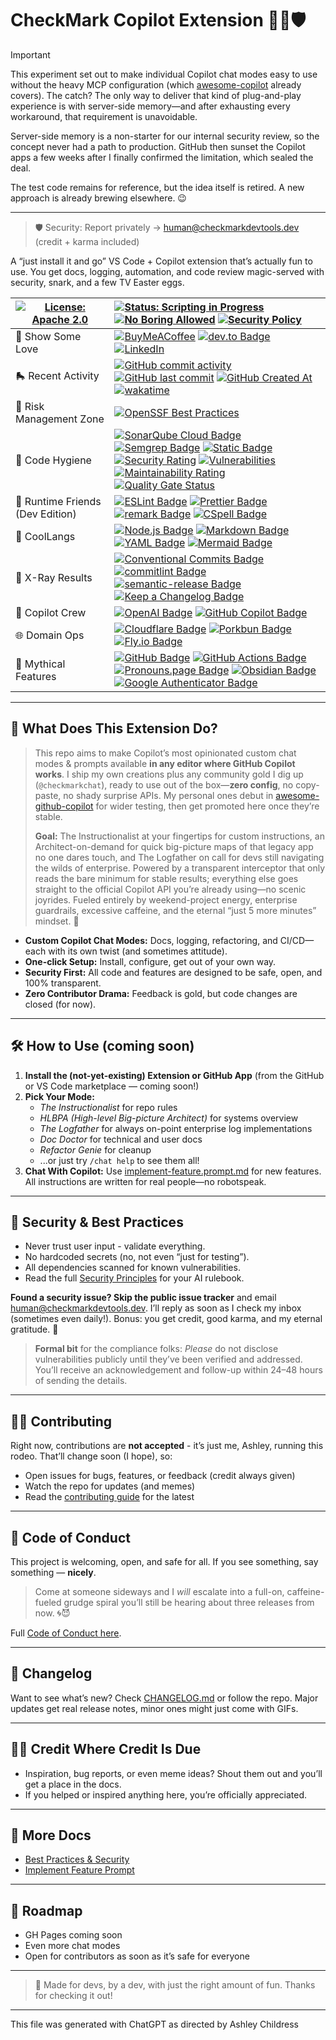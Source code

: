 # CheckMark Copilot Extension 🦾🤖🛡️

> [!IMPORTANT]
> This experiment set out to make individual Copilot chat modes easy to use without the heavy MCP configuration (which [awesome-copilot](https://github.com/github/awesome-copilot) already covers). The catch? The only way to deliver that kind of plug-and-play experience is with server-side memory—and after exhausting every workaround, that requirement is unavoidable.
>
> Server-side memory is a non-starter for our internal security review, so the concept never had a path to production. GitHub then sunset the Copilot apps a few weeks after I finally confirmed the limitation, which sealed the deal.
>
> The test code remains for reference, but the idea itself is retired. A new approach is already brewing elsewhere. 😉

---

> 🛡 Security: Report privately → <human@checkmarkdevtools.dev> (credit + karma included)

A “just install it and go” VS Code + Copilot extension that’s actually fun to use.
You get docs, logging, automation, and code review magic-served with security, snark, and a few TV Easter eggs.

| [![License: Apache 2.0](https://img.shields.io/badge/License-Apache%202.0-EDC531.svg?logo=apache)](./LICENSE) | [![Status: Scripting in Progress](https://img.shields.io/badge/Status-Building_the_Set-9B5DE5?logo=data:image/svg+xml;base64,PHN2ZyB4bWxucz0iaHR0cDovL3d3dy53My5vcmcvMjAwMC9zdmciIHdpZHRoPSIyNCIgaGVpZ2h0PSIyNCIgdmlld0JveD0iMCAwIDI0IDI0IiBmaWxsPSJub25lIiBzdHJva2U9IiMwMGJiZjkiIHN0cm9rZS13aWR0aD0iMiIgc3Ryb2tlLWxpbmVjYXA9InJvdW5kIiBzdHJva2UtbGluZWpvaW49InJvdW5kIiBjbGFzcz0ibHVjaWRlIGx1Y2lkZS1nZW0taWNvbiBsdWNpZGUtZ2VtIj48cGF0aCBkPSJNNiAzaDEybDQgNi0xMCAxM0wyIDlaIi8+PHBhdGggZD0iTTExIDMgOCA5bDQgMTMgNC0xMy0zLTYiLz48cGF0aCBkPSJNMiA5aDIwIi8+PC9zdmc+)](./docs/README.md) [![No Boring Allowed](https://img.shields.io/badge/Style-Fun%20Only-F054B2?logo=data:image/svg+xml;base64,PHN2ZyB4bWxucz0iaHR0cDovL3d3dy53My5vcmcvMjAwMC9zdmciIHdpZHRoPSIyNCIgaGVpZ2h0PSIyNCIgdmlld0JveD0iMCAwIDI0IDI0IiBmaWxsPSJub25lIiBzdHJva2U9IiMwMGJiZjkiIHN0cm9rZS13aWR0aD0iMiIgc3Ryb2tlLWxpbmVjYXA9InJvdW5kIiBzdHJva2UtbGluZWpvaW49InJvdW5kIiBjbGFzcz0ibHVjaWRlIGx1Y2lkZS1nZW0taWNvbiBsdWNpZGUtZ2VtIj48cGF0aCBkPSJNNiAzaDEybDQgNi0xMCAxM0wyIDlaIi8+PHBhdGggZD0iTTExIDMgOCA5bDQgMTMgNC0xMy0zLTYiLz48cGF0aCBkPSJNMiA5aDIwIi8+PC9zdmc+)]() [![Security Policy](https://img.shields.io/badge/Security-Responsible-2A1F33?logo=data:image/svg+xml;base64,PHN2ZyB4bWxucz0iaHR0cDovL3d3dy53My5vcmcvMjAwMC9zdmciIHdpZHRoPSIyNCIgaGVpZ2h0PSIyNCIgdmlld0JveD0iMCAwIDI0IDI0IiBmaWxsPSJub25lIiBzdHJva2U9IiMwMGJiZjkiIHN0cm9rZS13aWR0aD0iMiIgc3Ryb2tlLWxpbmVjYXA9InJvdW5kIiBzdHJva2UtbGluZWpvaW49InJvdW5kIiBjbGFzcz0ibHVjaWRlIGx1Y2lkZS1nZW0taWNvbiBsdWNpZGUtZ2VtIj48cGF0aCBkPSJNNiAzaDEybDQgNi0xMCAxM0wyIDlaIi8+PHBhdGggZD0iTTExIDMgOCA5bDQgMTMgNC0xMy0zLTYiLz48cGF0aCBkPSJNMiA5aDIwIi8+PC9zdmc+)](.github/SECURITY.md) |
| - | :- |
| 🫶 Show Some Love | [![BuyMeACoffee](https://img.shields.io/badge/Buy%20Me%20a%20Coffee-ffdd00?logo=buy-me-a-coffee\&logoColor=black)](https://www.buymeacoffee.com/anchildress1) [![dev.to Badge](https://img.shields.io/badge/dev.to-0A0A0A?logo=devdotto\&logoColor=fff)](https://dev.to/anchildress1) [![LinkedIn](https://img.shields.io/badge/linkedin-%230077B5.svg?logo=linkedin\&logoColor=white)](https://www.linkedin.com/in/anchildress1/) |
| 🛼 Recent Activity | [![GitHub commit activity](https://img.shields.io/github/commit-activity/t/CheckMarKDevTools/checkmark-copilot-chat?color=F054B2\&cacheSeconds=3600)](https://github.com/CheckMarKDevTools/checkmark-copilot-chat/commits/main/) [![GitHub last commit](https://img.shields.io/github/last-commit/CheckMarKDevTools/checkmark-copilot-chat?display_timestamp=author\&color=34A853\&cacheSeconds=3600)](https://github.com/CheckMarKDevTools/checkmark-copilot-chat/commits/main/) [![GitHub Created At](https://img.shields.io/github/created-at/CheckMarKDevTools/checkmark-copilot-chat?color=EDC531)](https://github.com/CheckMarKDevTools/checkmark-copilot-chat) [![wakatime](https://wakatime.com/badge/github/CheckMarKDevTools/checkmark-copilot-chat.svg)](https://wakatime.com/badge/github/CheckMarKDevTools/checkmark-copilot-chat) |
| 🧯 Risk Management Zone | [![OpenSSF Best Practices](https://www.bestpractices.dev/projects/10950/badge)](https://www.bestpractices.dev/projects/10950) |
| 🧽 Code Hygiene | [![SonarQube Cloud Badge](https://img.shields.io/badge/SonarQube%20Cloud-126ED3?logo=sonarqubecloud\&logoColor=fff\&style=flat)]() [![Semgrep Badge](https://img.shields.io/badge/semgrep-13bf95)]() [![Static Badge](https://img.shields.io/badge/CodeQL-1d7dff?logo=github)]()<br/>[![Security Rating](https://sonarcloud.io/api/project_badges/measure?project=CheckMarKDevTools_checkmark-copilot-chat\&metric=security_rating)](https://sonarcloud.io/summary/new_code?id=CheckMarKDevTools_checkmark-copilot-chat) [![Vulnerabilities](https://sonarcloud.io/api/project_badges/measure?project=CheckMarKDevTools_checkmark-copilot-chat\&metric=vulnerabilities)](https://sonarcloud.io/summary/new_code?id=CheckMarKDevTools_checkmark-copilot-chat) [![Maintainability Rating](https://sonarcloud.io/api/project_badges/measure?project=CheckMarKDevTools_checkmark-copilot-chat\&metric=sqale_rating)](https://sonarcloud.io/summary/new_code?id=CheckMarKDevTools_checkmark-copilot-chat)<!--[![Coverage](https://sonarcloud.io/api/project_badges/measure?project=CheckMarKDevTools_checkmark-copilot-chat&metric=coverage)](https://sonarcloud.io/summary/new_code?id=CheckMarKDevTools_checkmark-copilot-chat)--> [![Quality Gate Status](https://sonarcloud.io/api/project_badges/measure?project=CheckMarKDevTools_checkmark-copilot-chat\&metric=alert_status)](https://sonarcloud.io/summary/new_code?id=CheckMarKDevTools_checkmark-copilot-chat) |
| 💽 Runtime Friends (Dev Edition) | [![ESLint Badge](https://img.shields.io/badge/ESLint-4B32C3?logo=eslint\&logoColor=fff)]() [![Prettier Badge](https://img.shields.io/badge/Prettier-F7B93E?logo=prettier\&logoColor=fff)]() [![remark Badge](https://img.shields.io/badge/remark-000?logo=remark\&logoColor=fff)]() [![CSpell Badge](https://img.shields.io/badge/cspell-yellow)]() |
| 🧊 CoolLangs | [![Node.js Badge](https://img.shields.io/badge/Node.js-5FA04E?logo=nodedotjs\&logoColor=fff)]() [![Markdown Badge](https://img.shields.io/badge/Markdown-000?logo=markdown\&logoColor=fff)]() [![YAML Badge](https://img.shields.io/badge/YAML-CB171E?logo=yaml\&logoColor=fff)]() [![Mermaid Badge](https://img.shields.io/badge/Mermaid-FF3670?logo=mermaid\&logoColor=fff)]() |
| 🩻 X-Ray Results | [![Conventional Commits Badge](https://img.shields.io/badge/Conventional%20Commits-FE5196?logo=conventionalcommits\&logoColor=fff)]() [![commitlint Badge](https://img.shields.io/badge/commitlint-000?logo=commitlint\&logoColor=fff)]() [![semantic-release Badge](https://img.shields.io/badge/semantic--release-494949?logo=semanticrelease\&logoColor=fff)]() [![Keep a Changelog Badge](https://img.shields.io/badge/Keep%20a%20Changelog-E05735?logo=keepachangelog\&logoColor=fff)](https://keepachangelog.com/) |
| 🤖 Copilot Crew | [![OpenAI Badge](https://img.shields.io/badge/OpenAI-412991?logo=openai\&logoColor=fff)]() [![GitHub Copilot Badge](https://img.shields.io/badge/GitHub%20Copilot-000?logo=githubcopilot\&logoColor=fff)]() |
| 🌐 Domain Ops | [![Cloudflare Badge](https://img.shields.io/badge/Cloudflare-F38020?logo=cloudflare\&logoColor=fff)]() [![Porkbun Badge](https://img.shields.io/badge/Porkbun-EF7878?logo=porkbun\&logoColor=fff)]() [![Fly.io Badge](https://img.shields.io/badge/Fly.io-24175B?logo=flydotio\&logoColor=fff)]() |
| 🦄 Mythical Features | [![GitHub Badge](https://img.shields.io/badge/GitHub-181717?logo=github\&logoColor=fff)]() [![GitHub Actions Badge](https://img.shields.io/badge/GitHub%20Actions-2088FF?logo=githubactions\&logoColor=fff)]()<br/> [![Pronouns.page Badge](https://img.shields.io/badge/Pronouns.page-C71585?logo=pronounsdotpage\&logoColor=fff)]() [![Obsidian Badge](https://img.shields.io/badge/Obsidian-7C3AED?logo=obsidian\&logoColor=fff)]() [![Google Authenticator Badge](https://img.shields.io/badge/Google%20Authenticator-4285F4?logo=googleauthenticator\&logoColor=fff)]() |

---

## 🦄 What Does This Extension Do?

> This repo aims to make Copilot’s most opinionated custom chat modes & prompts available **in any editor where GitHub Copilot works**. I ship my own creations plus any community gold I dig up (`@checkmarkchat`), ready to use out of the box—**zero config**, no copy-paste, no shady surprise APIs. My personal ones debut in [awesome-github-copilot](https://github.com/anchildress1/awesome-github-copilot) for wider testing, then get promoted here once they’re stable.
>
> **Goal:** The Instructionalist at your fingertips for custom instructions, an Architect-on-demand for quick big-picture maps of that legacy app no one dares touch, and The Logfather on call for devs still navigating the wilds of enterprise. Powered by a transparent interceptor that only reads the bare minimum for stable results; everything else goes straight to the official Copilot API you’re already using—no scenic joyrides. Fueled entirely by weekend-project energy, enterprise guardrails, excessive caffeine, and the eternal “just 5 more minutes” mindset. 🫶

- **Custom Copilot Chat Modes:** Docs, logging, refactoring, and CI/CD—each with its own twist (and sometimes attitude).
- **One-click Setup:** Install, configure, get out of your own way.
- **Security First:** All code and features are designed to be safe, open, and 100% transparent.
- **Zero Contributor Drama:** Feedback is gold, but code changes are closed (for now).

---

## 🛠️ How to Use (coming soon)

1. **Install the (not-yet-existing) Extension or GitHub App** (from the GitHub or VS Code marketplace — coming soon!)
2. **Pick Your Mode:**
   - _The Instructionalist_ for repo rules
   - _HLBPA (High-level Big-picture Architect)_ for systems overview
   - _The Logfather_ for always on-point enterprise log implementations
   - _Doc Doctor_ for technical and user docs
   - _Refactor Genie_ for cleanup
   - ...or just try `/chat help` to see them all!
3. **Chat With Copilot:**
   Use [implement-feature.prompt.md](./.github/prompts/implement-feature.prompt.md) for new features. All instructions are written for real people—no robotspeak.

---

## 🔐 Security & Best Practices

- Never trust user input - validate everything.
- No hardcoded secrets (no, not even “just for testing”).
- All dependencies scanned for known vulnerabilities.
- Read the full [Security Principles](.github/instructions/security-principles.instructions.md) for your AI rulebook.

**Found a security issue? Skip the public issue tracker** and email <human@checkmarkdevtools.dev>. I’ll reply as soon as I check my inbox (sometimes even daily!). Bonus: you get credit, good karma, and my eternal gratitude. 🙏

> **Formal bit** for the compliance folks: _Please_ do not disclose vulnerabilities publicly until they’ve been verified and addressed. You’ll receive an acknowledgement and follow-up within 24–48 hours of sending the details.

---

## 🧑‍💻 Contributing

Right now, contributions are **not accepted** - it’s just me, Ashley, running this rodeo.
That’ll change soon (I hope), so:

- Open issues for bugs, features, or feedback (credit always given)
- Watch the repo for updates (and memes)
- Read the [contributing guide](.github/CONTRIBUTING.md) for the latest

---

## 🌈 Code of Conduct

This project is welcoming, open, and safe for all. If you see something, say something — **nicely**.

> Come at someone sideways and I _will_ escalate into a full-on, caffeine-fueled grudge spiral you’ll still be hearing about three releases from now. 🌀😈

Full [Code of Conduct here](.github/CODE_OF_CONDUCT.md).

---

## 📢 Changelog

Want to see what’s new? Check [CHANGELOG.md](CHANGELOG.md) or follow the repo.
Major updates get real release notes, minor ones might just come with GIFs.

---

## 🦸‍♀️ Credit Where Credit Is Due

- Inspiration, bug reports, or even meme ideas? Shout them out and you’ll get a place in the docs.
- If you helped or inspired anything here, you’re officially appreciated.

---

## 👀 More Docs

- [Best Practices & Security](./.github/instructions/security-principles.instructions.md)
- [Implement Feature Prompt](./.github/prompts/implement-feature.prompt.md)

---

## 🚧 Roadmap

- GH Pages coming soon
- Even more chat modes
- Open for contributors as soon as it’s safe for everyone

---

> 🦄 Made for devs, by a dev, with just the right amount of fun.
> Thanks for checking it out!

---

</small>This file was generated with ChatGPT as directed by Ashley Childress<small>
